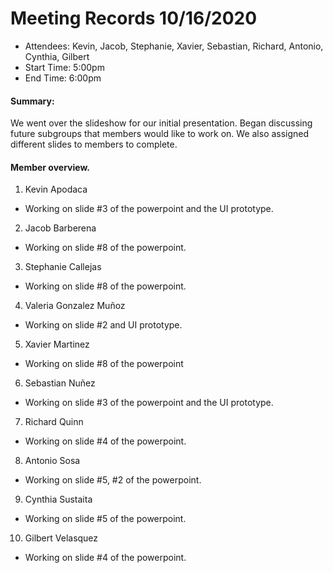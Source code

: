 # Meeting Records 10/16/2020

- Attendees: Kevin, Jacob, Stephanie, Xavier, Sebastian, Richard, Antonio, Cynthia, Gilbert
- Start Time: 5:00pm
- End Time: 6:00pm

#### Summary:
We went over the slideshow for our initial presentation. Began discussing future subgroups that members would like to work on. We also assigned different slides to members to complete.

#### Member overview.
1. Kevin Apodaca 
  - Working on slide #3 of the powerpoint and the UI prototype.
2. Jacob Barberena
  - Working on slide #8 of the powerpoint.
3. Stephanie Callejas
  - Working on slide #8 of the powerpoint.
4. Valeria Gonzalez Muñoz
  - Working on slide #2 and UI prototype.
5. Xavier Martinez
  - Working on slide #8 of the powerpoint
6. Sebastian Nuñez
  - Working on slide #3 of the powerpoint and the UI prototype.
7. Richard Quinn
  - Working on slide #4 of the powerpoint.
8. Antonio Sosa
  - Working on slide #5, #2 of the powerpoint.
9. Cynthia Sustaita
  - Working on slide #5 of the powerpoint.
10. Gilbert Velasquez
  - Working on slide #4 of the powerpoint.
